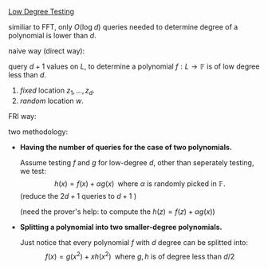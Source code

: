 [Low Degree Testing](https://medium.com/starkware/low-degree-testing-f7614f5172db)



similiar to FFT, only $O(\text{log}\;d)$ queries needed to determine degree of a polynomial is lower than $d$.



naive way (direct way):

query $d+1$ values on $L$, to determine a polynomial $f:L\rightarrow\mathbb{F}$ is of low degree less than $d$.

1. *fixed* location $z_1,\ldots,z_d$.
2. *random* location $w$.



FRI way:

 two methodology:

- **Having the number of queries for the case of two polynomials.**

  Assume testing $f$ and $g$ for low-degree $d$, other than seperately testing, we test:
  $$
  h(x)=f(x)+\alpha g(x)\;\;\text{where }\alpha\text{ is randomly picked in $\mathbb{F}$}.
  $$
  (reduce the $2d+1$ queries to $d+1$ )

  (need the prover's help: to compute the $h(z)=f(z)+\alpha g(x)$)

- **Splitting a polynomial into two smaller-degree polynomials.**

  Just notice that every polynomial $f$ with $d$ degree can be splitted into:
  $$
  f(x)=g(x^2)+xh(x^2)\;\;\text{where }g,h\text{ is of degree less than }d/2
  $$
  
